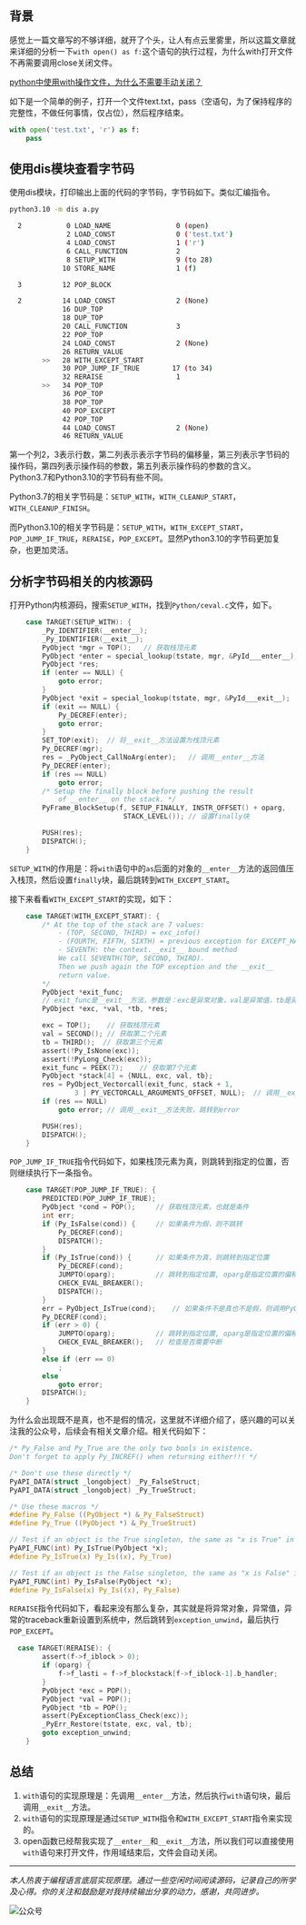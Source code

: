 
## 背景
感觉上一篇文章写的不够详细，就开了个头，让人有点云里雾里，所以这篇文章就来详细的分析一下`with open() as f:`这个语句的执行过程，为什么with打开文件不再需要调用close关闭文件。

[python中使用with操作文件，为什么不需要手动关闭？](https://mp.weixin.qq.com/s/cyNJ0-fvGqb7wTJ9jOWbyg)

如下是一个简单的例子，打开一个文件text.txt，pass（空语句，为了保持程序的完整性，不做任何事情，仅占位），然后程序结束。

```python
with open('test.txt', 'r') as f:
    pass
```

## 使用dis模块查看字节码
使用dis模块，打印输出上面的代码的字节码，字节码如下。类似汇编指令。

```bash
python3.10 -m dis a.py

  2           0 LOAD_NAME                0 (open)
              2 LOAD_CONST               0 ('test.txt')
              4 LOAD_CONST               1 ('r')
              6 CALL_FUNCTION            2
              8 SETUP_WITH               9 (to 28)
             10 STORE_NAME               1 (f)

  3          12 POP_BLOCK

  2          14 LOAD_CONST               2 (None)
             16 DUP_TOP
             18 DUP_TOP
             20 CALL_FUNCTION            3
             22 POP_TOP
             24 LOAD_CONST               2 (None)
             26 RETURN_VALUE
        >>   28 WITH_EXCEPT_START
             30 POP_JUMP_IF_TRUE        17 (to 34)
             32 RERAISE                  1
        >>   34 POP_TOP
             36 POP_TOP
             38 POP_TOP
             40 POP_EXCEPT
             42 POP_TOP
             44 LOAD_CONST               2 (None)
             46 RETURN_VALUE
```

第一个列2，3表示行数，第二列表示表示字节码的偏移量，第三列表示字节码的操作码，第四列表示操作码的参数，第五列表示操作码的参数的含义。
Python3.7和Python3.10的字节码有些不同。

Python3.7的相关字节码是：`SETUP_WITH`，`WITH_CLEANUP_START`，`WITH_CLEANUP_FINISH`。

而Python3.10的相关字节码是：`SETUP_WITH`，`WITH_EXCEPT_START`，`POP_JUMP_IF_TRUE`，`RERAISE`，`POP_EXCEPT`。显然Python3.10的字节码更加复杂，也更加灵活。

## 分析字节码相关的内核源码

打开Python内核源码，搜索`SETUP_WITH`，找到`Python/ceval.c`文件，如下。

```c
    case TARGET(SETUP_WITH): {
        _Py_IDENTIFIER(__enter__);
        _Py_IDENTIFIER(__exit__);
        PyObject *mgr = TOP();   // 获取栈顶元素
        PyObject *enter = special_lookup(tstate, mgr, &PyId___enter__); // 查找__enter__方法
        PyObject *res;
        if (enter == NULL) {
            goto error;
        }
        PyObject *exit = special_lookup(tstate, mgr, &PyId___exit__);   // 查找__exit__方法
        if (exit == NULL) {
            Py_DECREF(enter);
            goto error;
        }
        SET_TOP(exit);  // 将__exit__方法设置为栈顶元素
        Py_DECREF(mgr);
        res = _PyObject_CallNoArg(enter);   // 调用__enter__方法
        Py_DECREF(enter);
        if (res == NULL)
            goto error;
        /* Setup the finally block before pushing the result
            of __enter__ on the stack. */
        PyFrame_BlockSetup(f, SETUP_FINALLY, INSTR_OFFSET() + oparg,
                            STACK_LEVEL()); // 设置finally块

        PUSH(res);
        DISPATCH();
    }
```

`SETUP_WITH`的作用是：将`with`语句中的`as`后面的对象的`__enter__`方法的返回值压入栈顶，然后设置`finally`块，最后跳转到`WITH_EXCEPT_START`。

接下来看看`WITH_EXCEPT_START`的实现，如下：
```c
    case TARGET(WITH_EXCEPT_START): {
        /* At the top of the stack are 7 values:
            - (TOP, SECOND, THIRD) = exc_info()
            - (FOURTH, FIFTH, SIXTH) = previous exception for EXCEPT_HANDLER
            - SEVENTH: the context.__exit__ bound method
            We call SEVENTH(TOP, SECOND, THIRD).
            Then we push again the TOP exception and the __exit__
            return value.
        */
        PyObject *exit_func;
        // exit_func是__exit__方法，参数是：exc是异常对象，val是异常值，tb是异常的traceback
        PyObject *exc, *val, *tb, *res;     

        exc = TOP();    // 获取栈顶元素
        val = SECOND(); // 获取第二个元素
        tb = THIRD();  // 获取第三个元素
        assert(!Py_IsNone(exc));
        assert(!PyLong_Check(exc));
        exit_func = PEEK(7);    // 获取第7个元素
        PyObject *stack[4] = {NULL, exc, val, tb};
        res = PyObject_Vectorcall(exit_func, stack + 1,
                3 | PY_VECTORCALL_ARGUMENTS_OFFSET, NULL);  // 调用__exit__方法
        if (res == NULL)
            goto error; // 调用__exit__方法失败，跳转到error

        PUSH(res);
        DISPATCH();
    }
```

`POP_JUMP_IF_TRUE`指令代码如下，如果栈顶元素为真，则跳转到指定的位置，否则继续执行下一条指令。
```c
    case TARGET(POP_JUMP_IF_TRUE): {
        PREDICTED(POP_JUMP_IF_TRUE);
        PyObject *cond = POP();     // 获取栈顶元素，也就是条件
        int err;
        if (Py_IsFalse(cond)) {     // 如果条件为假，则不跳转
            Py_DECREF(cond);
            DISPATCH();
        }
        if (Py_IsTrue(cond)) {      // 如果条件为真，则跳转到指定位置
            Py_DECREF(cond);
            JUMPTO(oparg);          // 跳转到指定位置, oparg是指定位置的偏移量
            CHECK_EVAL_BREAKER();
            DISPATCH();
        }
        err = PyObject_IsTrue(cond);    // 如果条件不是真也不是假，则调用PyObject_IsTrue方法
        Py_DECREF(cond);
        if (err > 0) {
            JUMPTO(oparg);          // 跳转到指定位置, oparg是指定位置的偏移量
            CHECK_EVAL_BREAKER();   // 检查是否需要中断
        }
        else if (err == 0)
            ;
        else
            goto error;
        DISPATCH();
    }
```

为什么会出现既不是真，也不是假的情况，这里就不详细介绍了，感兴趣的可以关注我的公众号，后续会有相关文章介绍。相关代码如下：
```c
/* Py_False and Py_True are the only two bools in existence.
Don't forget to apply Py_INCREF() when returning either!!! */

/* Don't use these directly */
PyAPI_DATA(struct _longobject) _Py_FalseStruct;
PyAPI_DATA(struct _longobject) _Py_TrueStruct;

/* Use these macros */
#define Py_False ((PyObject *) &_Py_FalseStruct)
#define Py_True ((PyObject *) &_Py_TrueStruct)

// Test if an object is the True singleton, the same as "x is True" in Python.
PyAPI_FUNC(int) Py_IsTrue(PyObject *x);
#define Py_IsTrue(x) Py_Is((x), Py_True)

// Test if an object is the False singleton, the same as "x is False" in Python.
PyAPI_FUNC(int) Py_IsFalse(PyObject *x);
#define Py_IsFalse(x) Py_Is((x), Py_False)
```


`RERAISE`指令代码如下，看起来没有那么复杂，其实就是将异常对象，异常值，异常的traceback重新设置到系统中，然后跳转到`exception_unwind`，最后执行`POP_EXCEPT`。
```c
  case TARGET(RERAISE): {
        assert(f->f_iblock > 0);
        if (oparg) {
            f->f_lasti = f->f_blockstack[f->f_iblock-1].b_handler;
        }
        PyObject *exc = POP();
        PyObject *val = POP();
        PyObject *tb = POP();
        assert(PyExceptionClass_Check(exc));
        _PyErr_Restore(tstate, exc, val, tb);
        goto exception_unwind;
    }
```

## 总结

1. `with`语句的实现原理是：先调用`__enter__`方法，然后执行`with`语句块，最后调用`__exit__`方法。
2. `with`语句的实现原理是通过`SETUP_WITH`指令和`WITH_EXCEPT_START`指令来实现的。
3. open函数已经帮我实现了`__enter__`和`__exit__`方法，所以我们可以直接使用`with`语句来打开文件，作用域结束后，文件会自动关闭。

---

<i>本人热衷于编程语言底层实现原理。通过一些空闲时间阅读源码，记录自己的所学及心得。你的关注和鼓励是对我持续输出分享的动力，感谢，共同进步。</i>

![公众号](../../../../../assets/gzh.png)